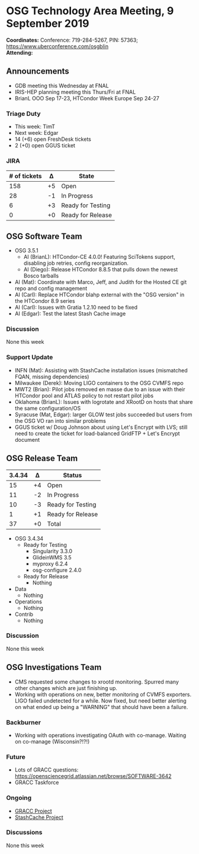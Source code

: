 # OSG Technology Area Meeting,  9 September 2019

**Coordinates:** Conference: 719-284-5267, PIN: 57363; <https://www.uberconference.com/osgblin>  
**Attending:**   


## Announcements

-   GDB meeting this Wednesday at FNAL
-   IRIS-HEP planning meeting this Thurs/Fri at FNAL
-   BrianL OOO Sep 17-23, HTCondor Week Europe Sep 24-27


### Triage Duty

-   This week: TimT
-   Next week: Edgar
-   14 (+6) open FreshDesk tickets
-   2 (+0) open GGUS ticket


### JIRA

| # of tickets | &Delta; | State             |
|------------ |------- |----------------- |
| 158          | +5      | Open              |
| 28           | -1      | In Progress       |
| 6            | +3      | Ready for Testing |
| 0            | +0      | Ready for Release |


## OSG Software Team

-   OSG 3.5.1  
    -   AI (BrianL): HTCondor-CE 4.0.0! Featuring SciTokens support, disabling job retries, config reorganization.
    -   AI (Diego): Release HTCondor 8.8.5 that pulls down the newest Bosco tarballs
-   AI (Mat): Coordinate with Marco, Jeff, and Judith for the Hosted CE git repo and config management
-   AI (Carl): Replace HTCondor blahp external with the "OSG version" in the HTCondor 8.9 series
-   AI (Carl): Issues with Gratia 1.2.10 need to be fixed
-   AI (Edgar): Test the latest Stash Cache image


### Discussion

None this week  


### Support Update

-   INFN (Mat): Assisting with StashCache installation issues (mismatched FQAN, missing dependencies)
-   Milwaukee (Derek): Moving LIGO containers to the OSG CVMFS repo
-   MWT2 (Brian): Pilot jobs removed en masse due to an issue with their HTCondor pool and ATLAS policy to not restart pilot jobs
-   Oklahoma (BrianL): Issues with logrotate and XRootD on hosts that share the same configuration/OS
-   Syracuse (Mat, Edgar): larger GLOW test jobs succeeded but users from the OSG VO ran into similar problems
-   GGUS ticket w/ Doug Johnson about using Let's Encrypt with LVS; still need to create the ticket for load-balanced GridFTP + Let's Encrypt document


## OSG Release Team

| 3.4.34 | &Delta; | Status            |
|------ |------- |----------------- |
| 15     | +4      | Open              |
| 11     | -2      | In Progress       |
| 10     | -3      | Ready for Testing |
| 1      | +1      | Ready for Release |
| 37     | +0      | Total             |

-   OSG 3.4.34  
    -   Ready for Testing  
        -   Singularity 3.3.0
        -   GlideinWMS 3.5
        -   myproxy 6.2.4
        -   osg-configure 2.4.0
    -   Ready for Release  
        -   Nothing
-   Data  
    -   Nothing
-   Operations  
    -   Nothing
-   Contrib  
    -   Nothing


### Discussion

None this week  


## OSG Investigations Team

-   CMS requested some changes to xrootd monitoring.  Spurred many other changes which are just finishing up.
-   Working with operations on new, better monitoring of CVMFS exporters.  LIGO failed undetected for a while.  Now fixed, but need better alerting on what ended up being a "WARNING" that should have been a failure.


### Backburner

-   Working with operations investigating OAuth with co-manage.  Waiting on co-manage (Wisconsin?!?!)


### Future

-   Lots of GRACC questions: <https://opensciencegrid.atlassian.net/browse/SOFTWARE-3642>
-   GRACC Taskforce


### Ongoing

-   [GRACC Project](https://opensciencegrid.atlassian.net/projects/GRACC)
-   [StashCache Project](http://opensciencegrid.org/docs/data/stashcache/overview/)


### Discussions

None this week
